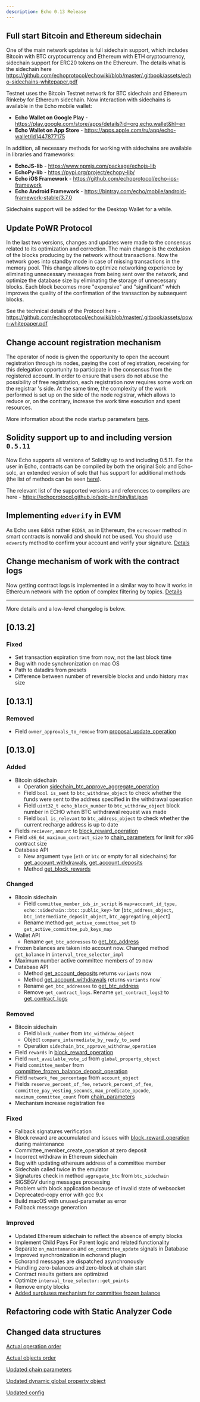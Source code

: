 ```yaml
---
description: Echo 0.13 Release
---
```


## Full start Bitcoin and Ethereum sidechain

One of the main network updates is full sidechain support, which includes Bitcoin with BTC cryptocurrency and Ethereum with ETH cryptocurrency, sidechain support for ERC20 tokens on the Ethereum.
The details what is the sidechain here https://github.com/echoprotocol/echowiki/blob/master/.gitbook/assets/echo-sidechains-whitepaper.pdf

Testnet uses the Bitcoin Testnet network for BTC sidechain and Ethereum Rinkeby for Ethereum sidechain.
Now interaction with sidechains is available in the Echo mobile wallet:

- **Echo Wallet on Google Play** - https://play.google.com/store/apps/details?id=org.echo.wallet&hl=en
- **Echo Wallet on App Store** - https://apps.apple.com/ru/app/echo-wallet/id1447877175

In addition, all necessary methods for working with sidechains are available in libraries and frameworks:

- **EchoJS-lib** - https://www.npmjs.com/package/echojs-lib
- **EchoPy-lib** - https://pypi.org/project/echopy-lib/
- **Echo iOS Framework** - https://github.com/echoprotocol/echo-ios-framework
- **Echo Android Framework** - https://bintray.com/echo/mobile/android-framework-stable/3.7.0

Sidechains support will be added for the Desktop Wallet for a while.

## Update PoWR Protocol

In the last two versions, changes and updates were made to the consensus related to its optimization and correction. The main change is the exclusion of the blocks producing by the network without transactions. Now the network goes into standby mode in case of missing transactions in the memory pool. This change allows to optimize networking experience by eliminating unnecessary messages from being sent over the network, and optimize the database size by eliminating the storage of unnecessary blocks. Each block becomes more "expensive" and "significant" which improves the quality of the confirmation of the transaction by subsequent blocks.

See the technical details of the Protocol here - https://github.com/echoprotocol/echowiki/blob/master/.gitbook/assets/powr-whitepaper.pdf

## Change account registration mechanism

The operator of node is given the opportunity to open the account registration through its nodes, paying the cost of registration, receiving for this delegation opportunity to participate in the consensus from the registered account. In order to ensure that users do not abuse the possibility of free registration, each registration now requires some work on the registrar 's side. At the same time, the complexity of the work performed is set up on the side of the node registrar, which allows to reduce or, on the contrary, increase the work time execution and spent resources.

More information about the node startup parameters [here](../advanced/node-operators/node-config.md).

## Solidity support up to and including version `0.5.11`

Now Echo supports all versions of Solidity up to and including 0.5.11. For the user in Echo, contracts can be compiled by both the original Solc and Echo-solc, an extended version of solc that has support for additional methods (the list of methods can be seen [here](../technologies/evm-support/differences-from-ethereum.md#new-features-in-solidity)).

The relevant list of the supported versions and references to compilers are here - https://echoprotocol.github.io/solc-bin/bin/list.json

## Implementing `edverify` in EVM

As Echo uses `EdDSA` rather `ECDSA`, as in Ethereum, the `ecrecover` method in smart contracts is nonvalid and should not be used. You should use `edverify` method to confirm your account and verify your signature.
[Detals](../technologies/evm-support/differences-from-ethereum.md#edverify)

## Change mechanism of work with the contract logs

Now getting contract logs is implemented in a similar way to how it works in Ethereum network with the option of complex filtering by topics.
[Details](../api-reference/echo-node-api/README.md#get_contract_logs-contract_logs_filter_options)

---------

More details and a low-level changelog is below.

## [0.13.2]

### Fixed
- Set transaction expiration time from now, not the last block time
- Bug with node synchronization on mac OS
- Path to datadirs from presets
- Difference between number of reversible blocks and undo history max size

## [0.13.1]

### Removed 
- Field `owner_approvals_to_remove` from [proposal_update_operation](../api-reference/echo-operations/proposals.md#proposal_update_operation)

## [0.13.0]

### Added
- Bitcoin sidechain
    - Operation [sidechain_btc_approve_aggregate_operation](/api-reference/echo-operations/sidechain.md#sidechain_btc_approve_aggregate_operation)
    - Field `bool is_sent` to `btc_withdraw_object` to check whether the funds were sent to the address specified in the withdrawal operation
    - Field `uint32_t echo_block_number` to `btc_withdraw_object` block number in ECHO when BTC withdrawal request was made
    - Field `bool is_relevant` to `btc_address_object` to check whether the current recharge address is up to date
- Fields `reciever`, `amount` to [block_reward_operation](/api-reference/echo-operations/block-reward.md#block_reward_operation)
- Field `x86_64_maximum_contract_size` to [chain_parameters](/api-reference/echo-objects/chain-parameters.md) for limit for x86 contract size
- Database API
    - New argument `type` (`eth` or `btc` or empty for all sidechains) for [get_account_withdrawals](/api-reference/echo-node-api/database-api/sidechain-api.md#get_account_withdrawals-account-type), [get_account_deposits](/api-reference/echo-node-api/database-api/sidechain-api.md#get_account_deposits-account-type)
    - Method [get_block_rewards](/api-reference/echo-node-api/database-api/block_transaction-api.md#get_block_rewards-block_num)

### Changed
- Bitcoin sidechain
	- Field `committee_member_ids_in_script` is `map<account_id_type, echo::sidechain::btc::public_key>` for [`btc_address_object`, `btc_intermediate_deposit_object`, `btc_aggregating_object`]
	- Rename method `get_active_committee_set` to `get_active_committee_pub_keys_map`
- Wallet API
    - Rename `get_btc_addresses` to [get_btc_address](/api-reference/echo-wallet-api/README.md#get_btc_address-account)
- Frozen balances are taken into account now. Changed method `get_balance` in `interval_tree_selector_impl`
- Maximum number active committee members of `19` now
- Database API
    - Method [get_account_deposits](/api-reference/echo-node-api/database-api/sidechain-api.md#get_account_deposits-account-type) returns `variants` now
    - Method [get_account_withdrawals](/api-reference/echo-node-api/database-api/sidechain-api.md#get_account_withdrawals-account-type) returns `variants` now`
    - Rename `get_btc_addresses` to [get_btc_address](/api-reference/echo-node-api/database-api/sidechain-api.md#get_btc_address-account)
    - Remove `get_contract_logs`. Rename `get_contract_logs2` to [get_contract_logs](/api-reference/echo-node-api/database-api/contract-api.md#get_contract_logs-contract_logs_filter_options)

### Removed
- Bitcoin sidechain
	- Field `block_number` from `btc_withdraw_object`
	- Object `compare_intermediate_by_ready_to_send`
	- Operation `sidechain_btc_approve_withdraw_operation`
- Field `rewards` in [block_reward_operation](/api-reference/echo-operations/block-reward.md#block_reward_operation)
- Field `next_available_vote_id` from `global_property_object`
- Field `committee_member` from [committee_frozen_balance_deposit_operation](/api-reference/echo-operations/committee-member.md#committee_frozen_balance_deposit_operation)
- Field `network_fee_percentage` from `account_object`
- Fields `reserve_percent_of_fee`, `network_percent_of_fee`, `committee_pay_vesting_seconds`, `max_predicate_opcode`, `maximum_committee_count` from [chain_parameters](/api-reference/echo-objects/chain-parameters.md)
- Mechanism increase registration fee

### Fixed
- Fallback signatures verification
- Block reward are accumulated and issues with [block_reward_operation](/api-reference/echo-operations/block-reward.md#block_reward_operation) during maintenance
- Committee_member_create_operation at zero deposit
- Incorrect withdraw in Ethereum sidechain
- Bug with updating ethereum address of a committee member
- Sidechain called twice in the emulator
- Signatures check in method `aggregate_btc` from `btc_sidechain`
- SIGSEGV during messages processing
- Problem with block application because of invalid state of websocket
- Deprecated-copy error with gcc 9.x
- Build macOS with unused-parameter as error
- Fallback message generation

### Improved
- Updated Ethereum sidechain to reflect the absence of empty blocks
- Implement Child Pays For Parent logic and related functionality
- Separate `on_maintanance` and `on_committee_update` signals in Database
- Improved synchronization in echorand plugin
- Echorand messages are dispatched asynchronously
- Handling zero-balances and zero-block at chain start
- Contract results getters are optimized
- Optimize `interval_tree_selector::get_points`
- Remove empty blocks
- [Added surpluses mechanism for committee frozen balance](/advanced/activate-committee-member.md#Withdrawal-of-surpluses)

## Refactoring code with Static Analyzer Code

## Changed data structures

[Actual operation order](/api-reference/echo-operations/operations-order.md)

[Actual objects order](/api-reference/echo-objects/objects-order.md)

[Updated chain parameters](/api-reference/echo-objects/chain-parameters.md)

[Updated dynamic global property object](/api-reference/echo-objects/dynamic-global-property-object.md)

[Updated config](/api-reference/echo-node-api/database-api/globals-api.md#get_config)

